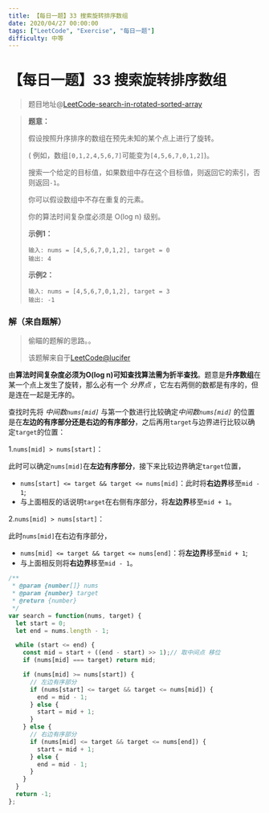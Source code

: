 ```yaml
---
title: 【每日一题】33 搜索旋转排序数组
date: 2020/04/27 00:00:00
tags: ["LeetCode", "Exercise", "每日一题"]
difficulty: 中等
---
```


# 【每日一题】33 搜索旋转排序数组

<ClientOnly>
  <display-bar :displayData="$frontmatter"></display-bar>
</ClientOnly>

> 题目地址@[LeetCode-search-in-rotated-sorted-array](https://leetcode-cn.com/problems/search-in-rotated-sorted-array/)

> **题意：**
>
> 假设按照升序排序的数组在预先未知的某个点上进行了旋转。
>
> ( 例如，数组`[0,1,2,4,5,6,7]`可能变为`[4,5,6,7,0,1,2]`)。
>
> 搜索一个给定的目标值，如果数组中存在这个目标值，则返回它的索引，否则返回`-1`。
>
> 你可以假设数组中不存在重复的元素。
>
> 你的算法时间复杂度必须是 O(log n) 级别。
>
> **示例1：**
>
> ```
> 输入: nums = [4,5,6,7,0,1,2], target = 0
> 输出: 4
> ```
>
> **示例2：**
>
> ```
> 输入: nums = [4,5,6,7,0,1,2], target = 3
> 输出: -1
> ```
>

### 解（来自题解）

> 偷瞄的题解的思路。。
>
> 该题解来自于[LeetCode@lucifer](https://leetcode-cn.com/problems/search-in-rotated-sorted-array/solution/pythonjs-er-fen-fa-33-sou-suo-xuan-zhuan-pai-xu-sh/)

由**算法时间复杂度必须为O(log n)**可知查找算法需为**折半查找**。题意是**升序数组**在某一个点上发生了旋转，那么必有一个 *分界点* ，它左右两侧的数都是有序的，但是连在一起是无序的。

查找时先将 *中间数`nums[mid]`* 与第一个数进行比较确定*中间数`nums[mid]`* 的位置是在**左边的有序部分还是右边的有序部分**，之后再用`target`与边界进行比较以确定`target`的位置：

1.`nums[mid] > nums[start]`：

此时可以确定`nums[mid]`在**左边有序部分**，接下来比较边界确定`target`位置，

* `nums[start] <= target && target <= nums[mid]`：此时将**右边界**移至`mid - 1`;
* 与上面相反的话说明`target`在右侧有序部分，将**左边界**移至`mid + 1`。

2.`nums[mid] > nums[start]`：

此时`nums[mid]`在右边有序部分，

* `nums[mid] <= target && target <= nums[end]`：将**左边界**移至`mid + 1`;
* 与上面相反则将**右边界**移至`mid - 1`。

```js {16,23}
/**
 * @param {number[]} nums
 * @param {number} target
 * @return {number}
 */
var search = function(nums, target) {
  let start = 0;
  let end = nums.length - 1;

  while (start <= end) {
    const mid = start + ((end - start) >> 1);// 取中间点 移位
    if (nums[mid] === target) return mid;

    if (nums[mid] >= nums[start]) {
      // 左边有序部分
      if (nums[start] <= target && target <= nums[mid]) {
        end = mid - 1;
      } else {
        start = mid + 1;
      }
    } else {
      // 右边有序部分
      if (nums[mid] <= target && target <= nums[end]) {
        start = mid + 1;
      } else {
        end = mid - 1;
      }
    }
  }
  return -1;
};
```